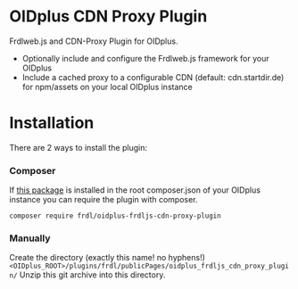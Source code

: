 # OIDplus CDN Proxy Plugin
Frdlweb.js and CDN-Proxy Plugin for OIDplus.

- Optionally include and configure the Frdlweb.js framework for your OIDplus
- Include a cached proxy to a configurable CDN (default: cdn.startdir.de) for npm/assets on your local OIDplus instance

# Installation
There are 2 ways to install the plugin:

### Composer
If [this package](https://github.com/frdl/oiplus-composer-plugin) is installed in the root composer.json of your OIDplus instance you can require the plugin with composer.

`composer require frdl/oidplus-frdljs-cdn-proxy-plugin`

### Manually
Create the directory (exactly this name! no hyphens!)
`<OIDplus_ROOT>/plugins/frdl/publicPages/oidplus_frdljs_cdn_proxy_plugin/`
Unzip this git archive into this directory.
